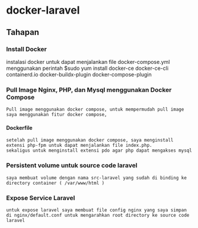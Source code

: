 # docker-laravel

## Tahapan
### Install Docker
  instalasi docker untuk dapat menjalankan file docker-compose.yml menggunakan perintah 
  $sudo yum install docker-ce docker-ce-cli containerd.io docker-buildx-plugin docker-compose-plugin

### Pull Image Nginx, PHP, dan Mysql menggunakan Docker Compose
    Pull image menggunakan docker compose, untuk mempermudah pull image saya menggunakan fitur docker compose,
#### Dockerfile
    setelah pull image menggunakan docker compose, saya menginstall extensi php-fpm untuk dapat menjalankan file index.php.
    sekaligus untuk menginstall extensi pdo agar php dapat mengakses mysql

### Persistent volume untuk source code laravel
    saya membuat volume dengan nama src-laravel yang sudah di binding ke directory container ( /var/www/html )

### Expose Service Laravel
    untuk expose laravel saya membuat file config nginx yang saya simpan di nginx/default.conf untuk mengarahkan root directory ke source code laravel